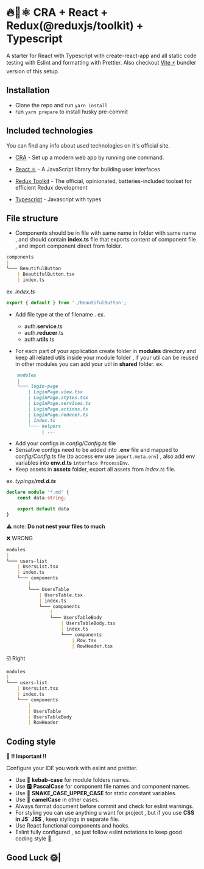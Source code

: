 # :fire::rocket::atom_symbol: CRA + React + Redux(@reduxjs/toolkit) + Typescript

A starter for React with Typescript with create-react-app and all static code testing with Eslint and formatting with Prettier.
Also checkout [Vite :zap:](https://github.com/Blerr511/vite-react-starter) bundler version of this setup.

## Installation

- Clone the repo and run `yarn install`
- run `yarn prepare` to install husky pre-commit

## Included technologies

You can find any info about used technologies on it's official site.

- [CRA](https://create-react-app.dev/) - Set up a modern web app by running one command.

- [React ⚛️](https://ru.reactjs.org/) - A JavaScript library for building user interfaces

- [Redux Toolkit](https://redux-toolkit.js.org/) - The official, opinionated, batteries-included toolset for efficient Redux development

- [Typescript](https://www.typescriptlang.org/) - Javascript with types

## File structure

- Components should be in file with same name in folder with same name , and should contain **index.ts** file that exports content of component file , and import component direct from folder.

```md
components
|
└─── BeautifulButton
    | BeautifulButton.tsx
    | index.ts
```

ex. *index.ts*

```ts
export { default } from './BeautifulButton';
```

- Add file type at the of filename . ex.

  - auth.**service**.ts
  - auth.**reducer**.ts
  - auth.**utils**.ts

- For each part of your application create folder in **modules** directory and keep all related utils inside your module folder , if your util can be reused in other modules you can add your util in **shared** folder. ex.

```md
    modules
    |
    └─── login-page
        | LoginPage.view.tsx
        | LoginPage.styles.tsx
        | LoginPage.services.ts
        | LoginPage.actions.ts
        | LoginPage.reducer.ts
        | index.ts
        └─── helpers
             | ...
```

- Add your configs in _config/Config.ts_ file
- Sensative configs need to be added into **.env** file and mapped to _config/Config.ts_ file (to access env use `import.meta.env`) , also add env variables into **env.d.ts** `interface ProcessEnv`.
- Keep assets in **assets** folder, export all assets from *index.ts* file.

ex.
*typings/**md.d.ts***

```ts
declare module '*.md' {
    const data:string;

    export default data
}
```

:warning: note: **Do not nest your files to much**

:x: WRONG

```md
modules
|
└─── users-list
    | UsersList.tsx
    | index.ts
    └─── components
        |
        └─── UsersTable
            | UsersTable.tsx
            | index.ts
            └─── components
                |
                └─── UsersTableBody
                    | UsersTableBody.tsx
                    | index.ts
                    └─── components
                        | Row.tsx
                        | RowHeader.tsx
```

:ballot_box_with_check: Right

```md
modules
|
└─── users-list
    | UsersList.tsx
    | index.ts
    └─── components
        |
        | UsersTable
        | UsersTableBody
        | RowHeader
```


## Coding style

**:loudspeaker: !! Important !!**

Configure your IDE you work with eslint and prettier.

- Use :burrito: **kebab-case** for module folders names.
- Use :parking: **PascalCase** for component file names and component names.
- Use :snake: **SNAKE_CASE_UPPER_CASE** for static constant variables.
- Use :camel: **camelCase** in other cases.
- Always format document before commit and check for eslint warnings.
- For styling you can use anything u want for project , but if you use **CSS in JS**` **JSS** , keep stylings in separate file.
- Use React functional components and hooks.
- Eslint fully configured , so just follow eslint notations to keep good coding style :slightly_smiling_face:.

## Good Luck :sun_with_face:|
